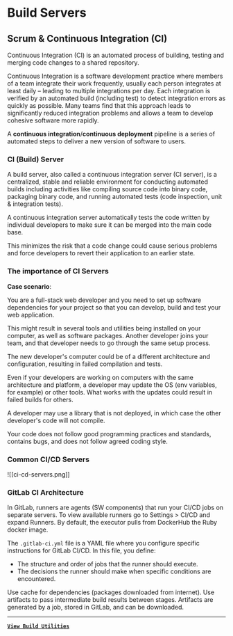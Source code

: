 # Build Servers

## Scrum & Continuous Integration (CI)

Continuous Integration (CI) is an automated process of building, testing and merging code changes to a shared repository.

Continuous Integration is a software development practice where members of a team integrate their work frequently, usually each person integrates at least daily – leading to multiple integrations per day. Each integration is verified by an automated build (including test) to detect integration errors as quickly as possible. Many teams find that this approach leads to significantly reduced integration problems and allows a team to develop cohesive software more rapidly.

A **continuous integration**/**continuous deployment** pipeline is a series of automated steps to deliver a new version of software to users.

### CI (Build) Server

A build server, also called a continuous integration server (CI server), is a centralized, stable and reliable environment for conducting automated builds including activities like compiling source code into binary code, packaging binary code, and running automated tests (code inspection, unit & integration tests).

A continuous integration server automatically tests the code written by individual developers to make sure it can be merged into the main code base.

This minimizes the risk that a code change could cause serious problems and force developers to revert their application to an earlier state.

### The importance of CI Servers

**Case scenario**:

You are a full-stack web developer and you need to set up software dependencies for your project so that you can develop, build and test your web application.

This might result in several tools and utilities being installed on your computer, as well as software packages. Another developer joins your team, and that developer needs to go through the same setup process.

The new developer's computer could be of a different architecture and configuration, resulting in failed compilation and tests.

Even if your developers are working on computers with the same architecture and platform, a developer may update the OS (env variables, for example) or other tools. What works with the updates could result in failed builds for others.

A developer may use a library that is not deployed, in which case the other developer's code will not compile.

Your code does not follow good programming practices and standards, contains bugs, and does not follow agreed coding style.

### Common CI/CD Servers

![[ci-cd-servers.png]]

### GitLab CI Architecture

In GitLab, runners are agents (SW components) that run your CI/CD jobs on separate servers. To view available runners go to Settings > CI/CD and expand Runners. By default, the executor pulls from DockerHub the Ruby docker image.

The `.gitlab-ci.yml` file is a YAML file where you configure specific instructions for GitLab CI/CD. In this file, you define:

- The structure and order of jobs that the runner should execute.
- The decisions the runner should make when specific conditions are encountered.

Use cache for dependencies (packages downloaded from internet). Use artifacts to pass intermediate build results between stages. Artifacts are generated by a job, stored in GitLab, and can be downloaded.

---

[**`View Build Utilities`**](build-utilities)
